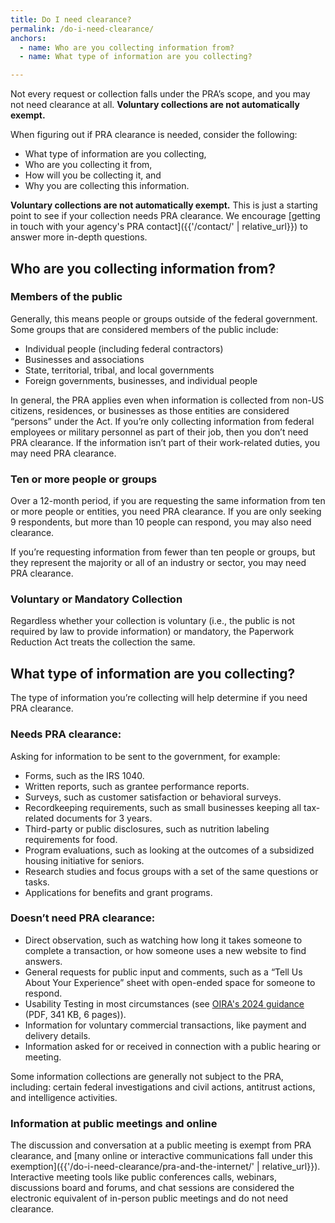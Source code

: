 ```yaml
---
title: Do I need clearance?
permalink: /do-i-need-clearance/
anchors:
  - name: Who are you collecting information from?
  - name: What type of information are you collecting?

---
```


Not every request or collection falls under the PRA’s scope, and you may not need clearance at all. **Voluntary collections are not automatically exempt.**

When figuring out if PRA clearance is needed, consider the following:

- What type of information are you collecting,
- Who are you collecting it from,
- How will you be collecting it, and
- Why you are collecting this information.

**Voluntary collections are not automatically exempt.** This is just a starting point to see if your collection needs PRA clearance. We encourage [getting in touch with your agency's PRA contact]({{'/contact/' | relative_url}}) to answer more in-depth questions.

## Who are you collecting information from?

### Members of the public

Generally, this means people or groups outside of the federal government. Some groups that are considered members of the public include:

- Individual people (including federal contractors)
- Businesses and associations
- State, territorial, tribal, and local governments
- Foreign governments, businesses, and individual people

In general, the PRA applies even when information is collected from non-US citizens, residences, or businesses as those entities are considered “persons” under the Act. If you’re only collecting information from federal employees or military personnel as part of their job, then you don’t need PRA clearance. If the information isn’t part of their work-related duties, you may need PRA clearance.

### Ten or more people or groups

Over a 12-month period, if you are requesting the same information from ten or more people or entities, you need PRA clearance. If you are only seeking 9 respondents, but more than 10 people can respond, you may also need clearance. 

If you’re requesting information from fewer than ten people or groups, but they represent the majority or all of an industry or sector, you may need PRA clearance.

### Voluntary or Mandatory Collection

Regardless whether your collection is voluntary (i.e., the public is not required by law to provide information) or mandatory, the Paperwork Reduction Act treats the collection the same.

## What type of information are you collecting?

The type of information you’re collecting will help determine if you need PRA clearance.

### Needs PRA clearance:

Asking for information to be sent to the government, for example:

- Forms, such as the IRS 1040.
- Written reports, such as grantee performance reports.
- Surveys, such as customer satisfaction or behavioral surveys.
- Recordkeeping requirements, such as small businesses keeping all tax-related documents for 3 years.
- Third-party or public disclosures, such as nutrition labeling requirements for food.
- Program evaluations, such as looking at the outcomes of a subsidized housing initiative for seniors.
- Research studies and focus groups with a set of the same questions or tasks.
- Applications for benefits and grant programs.

### Doesn’t need PRA clearance:

- Direct observation, such as watching how long it takes someone to complete a transaction, or how someone uses a new website to find answers.
- General requests for public input and comments, such as a “Tell Us About Your Experience” sheet with open-ended space for someone to respond.
- Usability Testing in most circumstances (see [OIRA's 2024 guidance](https://www.whitehouse.gov/wp-content/uploads/2024/11/PRA-Usability-Testing-Guidance-Memo.pdf) (PDF, 341 KB, 6 pages)).
- Information for voluntary commercial transactions, like payment and delivery details.
- Information asked for or received in connection with a public hearing or meeting.

Some information collections are generally not subject to the PRA, including: certain federal investigations and civil actions, antitrust actions, and intelligence activities.

### Information at public meetings and online

The discussion and conversation at a public meeting is exempt from PRA clearance, and [many online or interactive communications fall under this exemption]({{'/do-i-need-clearance/pra-and-the-internet/' | relative_url}}). Interactive meeting tools like public conferences calls, webinars, discussions board and forums, and chat sessions are considered the electronic equivalent of in-person public meetings and do not need clearance.
